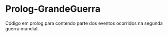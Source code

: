 # Prolog-GrandeGuerra
Código em prolog para contendo parte dos eventos ocorridos na segunda guerra mundial.
